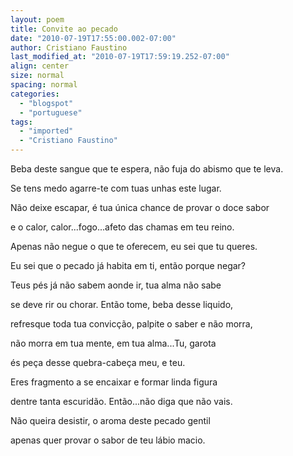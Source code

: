 ```yaml
---
layout: poem
title: Convite ao pecado
date: "2010-07-19T17:55:00.002-07:00"
author: Cristiano Faustino
last_modified_at: "2010-07-19T17:59:19.252-07:00"
align: center
size: normal
spacing: normal
categories:
  - "blogspot"
  - "portuguese"
tags:
  - "imported"
  - "Cristiano Faustino"
---
```


Beba deste sangue que te espera, não fuja do abismo que te leva.

Se tens medo agarre-te com tuas unhas este lugar.

Não deixe escapar, é tua única chance de provar o doce sabor

e o calor, calor...fogo...afeto das chamas em teu reino.

Apenas não negue o que te oferecem, eu sei que tu queres.

Eu sei que o pecado já habita em ti, então porque negar?

Teus pés já não sabem aonde ir, tua alma não sabe

se deve rir ou chorar. Então tome, beba desse liquido,

refresque toda tua convicção, palpite o saber e não morra,

não morra em tua mente, em tua alma...Tu, garota

és peça desse quebra-cabeça meu, e teu.

Eres fragmento a se encaixar e formar linda figura

dentre tanta escuridão. Então...não diga que não vais.

Não queira desistir, o aroma deste pecado gentil

apenas quer provar o sabor de teu lábio macio.